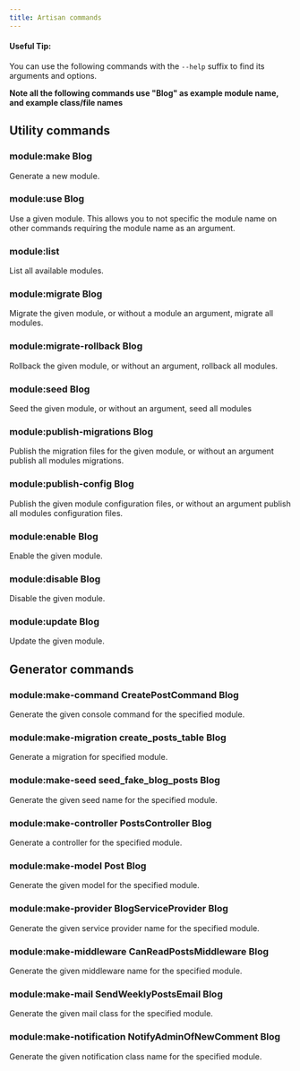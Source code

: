 ```yaml
---
title: Artisan commands
---
```

<div class="callout-block callout-success">
    <div class="icon-holder">
        <i class="fa fa-thumbs-up"></i>
    </div><!--//icon-holder-->
    <div class="content">
        <h4 class="callout-title">Useful Tip:</h4>
        <p>You can use the following commands with the <code>--help</code> suffix to find its arguments and options.</p>
    </div><!--//content-->
</div>

__Note all the following commands use "Blog" as example module name, and example class/file names__

## Utility commands

### module:make Blog

Generate a new module.

### module:use Blog

Use a given module. This allows you to not specific the module name on other commands requiring the module name as an argument.

### module:list

List all available modules.

### module:migrate Blog

Migrate the given module, or without a module an argument, migrate all modules.

### module:migrate-rollback Blog

Rollback the given module, or without an argument, rollback all modules.

### module:seed Blog

Seed the given module, or without an argument, seed all modules

### module:publish-migrations Blog

Publish the migration files for the given module, or without an argument publish all modules migrations.

### module:publish-config Blog

Publish the given module configuration files, or without an argument publish all modules configuration files.

### module:enable Blog

Enable the given module.

### module:disable Blog

Disable the given module.

### module:update Blog

Update the given module.

## Generator commands

### module:make-command CreatePostCommand Blog

Generate the given console command for the specified module.

### module:make-migration create_posts_table Blog

Generate a migration for specified module.

### module:make-seed seed_fake_blog_posts Blog

Generate the given seed name for the specified module.

### module:make-controller PostsController Blog

Generate a controller for the specified module.

### module:make-model Post Blog

Generate the given model for the specified module.

### module:make-provider BlogServiceProvider Blog

Generate the given service provider name for the specified module.

### module:make-middleware CanReadPostsMiddleware Blog

Generate the given middleware name for the specified module.

### module:make-mail SendWeeklyPostsEmail Blog

Generate the given mail class for the specified module.

### module:make-notification NotifyAdminOfNewComment Blog

Generate the given notification class name for the specified module.
